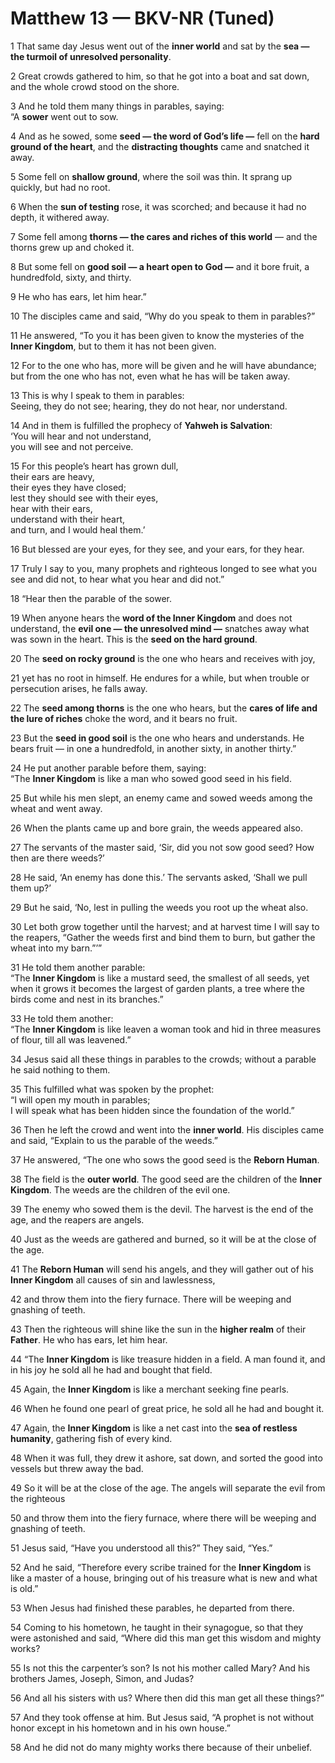 # Matthew 13 — BKV-NR (Tuned)

1 That same day Jesus went out of the **inner world** and sat by the **sea — the turmoil of unresolved personality**.  

2 Great crowds gathered to him, so that he got into a boat and sat down, and the whole crowd stood on the shore.  

3 And he told them many things in parables, saying:  
“A **sower** went out to sow.  

4 And as he sowed, some **seed — the word of God’s life —** fell on the **hard ground of the heart**, and the **distracting thoughts** came and snatched it away.  

5 Some fell on **shallow ground**, where the soil was thin. It sprang up quickly, but had no root.  

6 When the **sun of testing** rose, it was scorched; and because it had no depth, it withered away.  

7 Some fell among **thorns — the cares and riches of this world** — and the thorns grew up and choked it.  

8 But some fell on **good soil — a heart open to God —** and it bore fruit, a hundredfold, sixty, and thirty.  

9 He who has ears, let him hear.”  

10 The disciples came and said, “Why do you speak to them in parables?”  

11 He answered, “To you it has been given to know the mysteries of the **Inner Kingdom**, but to them it has not been given.  

12 For to the one who has, more will be given and he will have abundance; but from the one who has not, even what he has will be taken away.  

13 This is why I speak to them in parables:  
Seeing, they do not see; hearing, they do not hear, nor understand.  

14 And in them is fulfilled the prophecy of **Yahweh is Salvation**:  
‘You will hear and not understand,  
you will see and not perceive.  

15 For this people’s heart has grown dull,  
their ears are heavy,  
their eyes they have closed;  
lest they should see with their eyes,  
hear with their ears,  
understand with their heart,  
and turn, and I would heal them.’  

16 But blessed are your eyes, for they see, and your ears, for they hear.  

17 Truly I say to you, many prophets and righteous longed to see what you see and did not, to hear what you hear and did not.”  

18 “Hear then the parable of the sower.  

19 When anyone hears the **word of the Inner Kingdom** and does not understand, the **evil one — the unresolved mind —** snatches away what was sown in the heart. This is the **seed on the hard ground**.  

20 The **seed on rocky ground** is the one who hears and receives with joy,  

21 yet has no root in himself. He endures for a while, but when trouble or persecution arises, he falls away.  

22 The **seed among thorns** is the one who hears, but the **cares of life and the lure of riches** choke the word, and it bears no fruit.  

23 But the **seed in good soil** is the one who hears and understands. He bears fruit — in one a hundredfold, in another sixty, in another thirty.”  

24 He put another parable before them, saying:  
“The **Inner Kingdom** is like a man who sowed good seed in his field.  

25 But while his men slept, an enemy came and sowed weeds among the wheat and went away.  

26 When the plants came up and bore grain, the weeds appeared also.  

27 The servants of the master said, ‘Sir, did you not sow good seed? How then are there weeds?’  

28 He said, ‘An enemy has done this.’ The servants asked, ‘Shall we pull them up?’  

29 But he said, ‘No, lest in pulling the weeds you root up the wheat also.  

30 Let both grow together until the harvest; and at harvest time I will say to the reapers, “Gather the weeds first and bind them to burn, but gather the wheat into my barn.”’”  

31 He told them another parable:  
“The **Inner Kingdom** is like a mustard seed, the smallest of all seeds, yet when it grows it becomes the largest of garden plants, a tree where the birds come and nest in its branches.”  

33 He told them another:  
“The **Inner Kingdom** is like leaven a woman took and hid in three measures of flour, till all was leavened.”  

34 Jesus said all these things in parables to the crowds; without a parable he said nothing to them.  

35 This fulfilled what was spoken by the prophet:  
“I will open my mouth in parables;  
I will speak what has been hidden since the foundation of the world.”  

36 Then he left the crowd and went into the **inner world**. His disciples came and said, “Explain to us the parable of the weeds.”  

37 He answered, “The one who sows the good seed is the **Reborn Human**.  

38 The field is the **outer world**. The good seed are the children of the **Inner Kingdom**. The weeds are the children of the evil one.  

39 The enemy who sowed them is the devil. The harvest is the end of the age, and the reapers are angels.  

40 Just as the weeds are gathered and burned, so it will be at the close of the age.  

41 The **Reborn Human** will send his angels, and they will gather out of his **Inner Kingdom** all causes of sin and lawlessness,  

42 and throw them into the fiery furnace. There will be weeping and gnashing of teeth.  

43 Then the righteous will shine like the sun in the **higher realm** of their **Father**. He who has ears, let him hear.  

44 “The **Inner Kingdom** is like treasure hidden in a field. A man found it, and in his joy he sold all he had and bought that field.  

45 Again, the **Inner Kingdom** is like a merchant seeking fine pearls.  

46 When he found one pearl of great price, he sold all he had and bought it.  

47 Again, the **Inner Kingdom** is like a net cast into the **sea of restless humanity**, gathering fish of every kind.  

48 When it was full, they drew it ashore, sat down, and sorted the good into vessels but threw away the bad.  

49 So it will be at the close of the age. The angels will separate the evil from the righteous  

50 and throw them into the fiery furnace, where there will be weeping and gnashing of teeth.  

51 Jesus said, “Have you understood all this?” They said, “Yes.”  

52 And he said, “Therefore every scribe trained for the **Inner Kingdom** is like a master of a house, bringing out of his treasure what is new and what is old.”  

53 When Jesus had finished these parables, he departed from there.  

54 Coming to his hometown, he taught in their synagogue, so that they were astonished and said, “Where did this man get this wisdom and mighty works?  

55 Is not this the carpenter’s son? Is not his mother called Mary? And his brothers James, Joseph, Simon, and Judas?  

56 And all his sisters with us? Where then did this man get all these things?”  

57 And they took offense at him. But Jesus said, “A prophet is not without honor except in his hometown and in his own house.”  

58 And he did not do many mighty works there because of their unbelief.  
